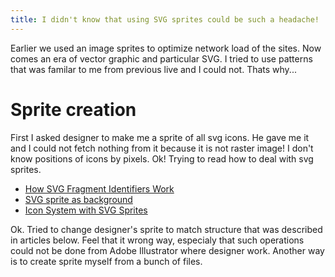 ```yaml
---
title: I didn't know that using SVG sprites could be such a headache!
---
```


Earlier we used an image sprites to optimize network load of the sites. Now comes an era of vector graphic and particular SVG. I tried to use patterns that was familar to me from previous live and I could not. Thats why...

# Sprite creation

First I asked designer to make me a sprite of all svg icons. He gave me it and I could not fetch nothing from it because it is not raster image! I don't know positions of icons by pixels. Ok! Trying to read how to deal with svg sprites.

* [How SVG Fragment Identifiers Work](https://css-tricks.com/svg-fragment-identifiers-work/)
* [SVG sprite as background](https://css-tricks.com/forums/topic/svg-sprite-symbols-as-css-content-or-background/)
* [Icon System with SVG Sprites](https://css-tricks.com/svg-sprites-use-better-icon-fonts/)

Ok. Tried to change designer's sprite to match structure that was described in articles below. Feel that it wrong way, especialy that such operations could not be done from Adobe Illustrator where designer work. Another way is to create sprite myself from a bunch of files.

